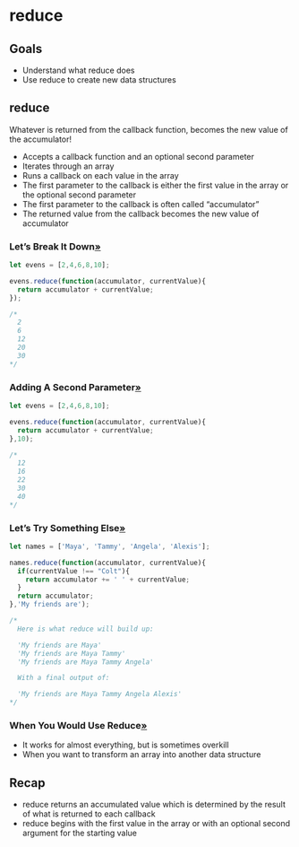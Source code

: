 # **reduce**

## Goals

- Understand what reduce does
- Use reduce to create new data structures

## reduce

Whatever is returned from the callback function, becomes the new value of the accumulator!

- Accepts a callback function and an optional second parameter
- Iterates through an array
- Runs a callback on each value in the array
- The first parameter to the callback is either the first value in the array or the optional second parameter
- The first parameter to the callback is often called “accumulator”
- The returned value from the callback becomes the new value of accumulator

### **Let’s Break It Down[»](https://curric.rithmschool.com/springboard/lectures/js-array-methods-reduce/#let-s-break-it-down)**

```jsx
let evens = [2,4,6,8,10];

evens.reduce(function(accumulator, currentValue){
  return accumulator + currentValue;
});

/*
  2
  6
  12
  20
  30
*/
```

### **Adding A Second Parameter[»](https://curric.rithmschool.com/springboard/lectures/js-array-methods-reduce/#adding-a-second-parameter)**

```jsx
let evens = [2,4,6,8,10];

evens.reduce(function(accumulator, currentValue){
  return accumulator + currentValue;
},10);

/*
  12
  16
  22
  30
  40
*/
```

### **Let’s Try Something Else[»](https://curric.rithmschool.com/springboard/lectures/js-array-methods-reduce/#let-s-try-something-else)**

```jsx
let names = ['Maya', 'Tammy', 'Angela', 'Alexis'];

names.reduce(function(accumulator, currentValue){
  if(currentValue !== "Colt"){
    return accumulator += ' ' + currentValue;
  }
  return accumulator;
},'My friends are');

/*
  Here is what reduce will build up:

  'My friends are Maya'
  'My friends are Maya Tammy'
  'My friends are Maya Tammy Angela'

  With a final output of:

  'My friends are Maya Tammy Angela Alexis'
*/
```

### **When You Would Use Reduce[»](https://curric.rithmschool.com/springboard/lectures/js-array-methods-reduce/#when-you-would-use-reduce)**

- It works for almost everything, but is sometimes overkill
- When you want to transform an array into another data structure

## Recap

- reduce returns an accumulated value which is determined by the result of what is returned to each callback
- reduce begins with the first value in the array or with an optional second argument for the starting value
